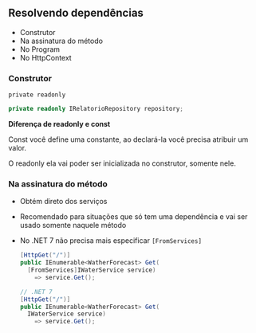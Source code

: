 ## Resolvendo dependências

- Construtor
- Na assinatura do método
- No Program
- No HttpContext

### Construtor

`private readonly`

`````c#
private readonly IRelatorioRepository repository;
`````

**Diferença de readonly e const**

Const você define uma constante, ao declará-la você precisa atribuir um valor.

O readonly ela vai poder ser inicializada no construtor, somente nele.

### Na assinatura do método

- Obtém direto dos serviços

- Recomendado para situações que só tem uma dependência e vai ser usado somente naquele método

- No .NET 7 não precisa mais especificar `[FromServices]`

  ````c#
  [HttpGet("/")]
  public IEnumerable<WatherForecast> Get(
  	[FromServices]IWaterService service)
      => service.Get();
  
  // .NET 7
  [HttpGet("/")]
  public IEnumerable<WatherForecast> Get(
  	IWaterService service)
      => service.Get();
  ````

